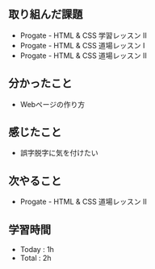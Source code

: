 ## 取り組んだ課題
- Progate - HTML & CSS 学習レッスン II
- Progate - HTML & CSS 道場レッスン I
- Progate - HTML & CSS 道場レッスン II
## 分かったこと
- Webページの作り方
## 感じたこと
- 誤字脱字に気を付けたい
## 次やること
- Progate - HTML & CSS 道場レッスン II
## 学習時間
- Today : 1h
- Total : 2h